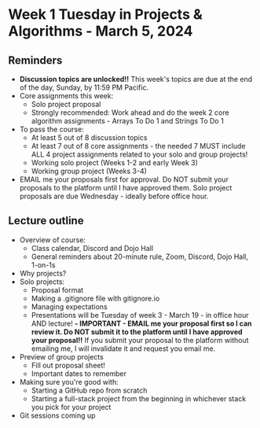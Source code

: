 # Week 1 Tuesday in Projects & Algorithms - March 5, 2024

## Reminders
- **Discussion topics are unlocked!!**  This week's topics are due at the end of the day, Sunday, by 11:59 PM Pacific.
- Core assignments this week:
    - Solo project proposal
    - Strongly recommended: Work ahead and do the week 2 core algorithm assignments - Arrays To Do 1 and Strings To Do 1
- To pass the course:
    - At least 5 out of 8 discussion topics
    - At least 7 out of 8 core assignments - the needed 7 MUST include ALL 4 project assignments related to your solo and group projects!
    - Working solo project (Weeks 1-2 and early Week 3)
    - Working group project (Weeks 3-4)
- EMAIL me your proposals first for approval.  Do NOT submit your proposals to the platform until I have approved them.  Solo project proposals are due Wednesday - ideally before office hour.

## Lecture outline
- Overview of course:
    - Class calendar, Discord and Dojo Hall
    - General reminders about 20-minute rule, Zoom, Discord, Dojo Hall, 1-on-1s
- Why projects?
- Solo projects:
    - Proposal format
    - Making a .gitignore file with gitignore.io
    - Managing expectations
    - Presentations will be Tuesday of week 3 - March 19 - in office hour AND lecture!
    **- IMPORTANT - EMAIL me your proposal first so I can review it.  Do NOT submit it to the platform until I have approved your proposal!!**  If you submit your proposal to the platform without emailing me, I will invalidate it and request you email me.
- Preview of group projects
    - Fill out proposal sheet!
    - Important dates to remember
- Making sure you're good with:
    - Starting a GitHub repo from scratch
    - Starting a full-stack project from the beginning in whichever stack you pick for your project
- Git sessions coming up


